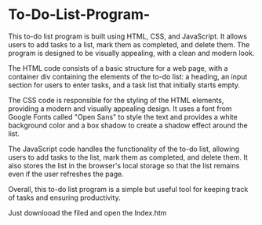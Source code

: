 # To-Do-List-Program-
This to-do list program is built using HTML, CSS, and JavaScript. It allows users to add tasks to a list, mark them as completed, and delete them. The program is designed to be visually appealing, with a clean and modern look.

The HTML code consists of a basic structure for a web page, with a container div containing the elements of the to-do list: a heading, an input section for users to enter tasks, and a task list that initially starts empty.

The CSS code is responsible for the styling of the HTML elements, providing a modern and visually appealing design. It uses a font from Google Fonts called "Open Sans" to style the text and provides a white background color and a box shadow to create a shadow effect around the list.

The JavaScript code handles the functionality of the to-do list, allowing users to add tasks to the list, mark them as completed, and delete them. It also stores the list in the browser's local storage so that the list remains even if the user refreshes the page.

Overall, this to-do list program is a simple but useful tool for keeping track of tasks and ensuring productivity.

Just downlooad the filed and open the Index.htm
